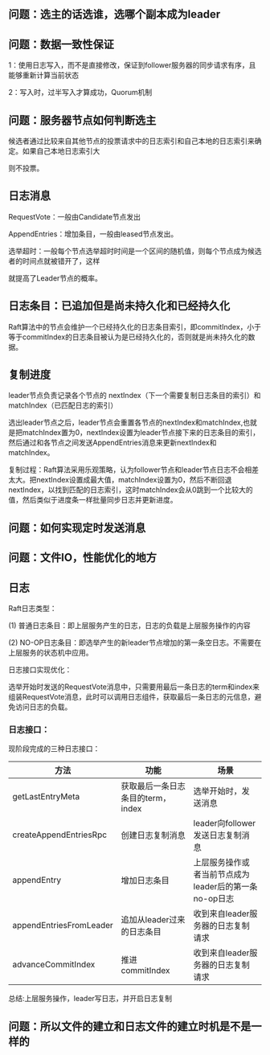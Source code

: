 ## 问题：选主的话选谁，选哪个副本成为leader

## 问题：数据一致性保证

1：使用日志写入，而不是直接修改，保证到follower服务器的同步请求有序，且能够重新计算当前状态

2：写入时，过半写入才算成功，Quorum机制

## 问题：服务器节点如何判断选主

候选者通过比较来自其他节点的投票请求中的日志索引和自己本地的日志索引来确定。如果自己本地日志索引大

则不投票。

## 日志消息

RequestVote：一般由Candidate节点发出

AppendEntries：增加条目，一般由leased节点发出。

选举超时：一般每个节点选举超时时间是一个区间的随机值，则每个节点成为候选者的时间点就被错开了，这样

就提高了Leader节点的概率。

## 日志条目：已追加但是尚未持久化和已经持久化

Raft算法中的节点会维护一个已经持久化的日志条目索引，即commitIndex，小于等于commitIndex的日志条目被认为是已经持久化的，否则就是尚未持久化的数据。

## 复制进度

leader节点负责记录各个节点的 nextIndex（下一个需要复制日志条目的索引）和matchIndex（已匹配日志的索引）

选出leader节点之后，leader节点会重置各节点的nextIndex和matchIndex,也就是把matchIndex置为0，nextIndex设置为leader节点接下来的日志条目的索引，然后通过和各节点之间发送AppendEntries消息来更新nextIndex和matchIndex。

复制过程：Raft算法采用乐观策略，认为follower节点和leader节点日志不会相差太大。把nextIndex设置成最大值，matchIndex设置为0，然后不断回退nextIndex，以找到匹配的日志索引，这时matchIndex会从0跳到一个比较大的值，然后类似于进度条一样批量同步日志并更新进度。

## 问题：如何实现定时发送消息

## 问题：文件IO，性能优化的地方

## 日志

Raft日志类型：

(1) 普通日志条目：即上层服务产生的日志，日志的负载是上层服务操作的内容

(2) NO-OP日志条目：即选举产生的新leader节点增加的第一条空日志。不需要在上层服务的状态机中应用。

日志接口实现优化：

选举开始时发送的RequestVote消息中，只需要用最后一条日志的term和index来组装RequestVote消息，此时可以调用日志组件，获取最后一条日志的元信息，避免访问日志的负载。

###  日志接口：

现阶段完成的三种日志接口：

| 方法                    | 功能                              | 场景                                                  |
| ----------------------- | --------------------------------- | ----------------------------------------------------- |
| getLastEntryMeta        | 获取最后一条日志条目的term，index | 选举开始时，发送消息                                  |
| createAppendEntriesRpc  | 创建日志复制消息                  | leader向follower发送日志复制消息                      |
| appendEntry             | 增加日志条目                      | 上层服务操作或者当前节点成为leader后的第一条no-op日志 |
| appendEntriesFromLeader | 追加从leader过来的日志条目        | 收到来自leader服务器的日志复制请求                    |
| advanceCommitIndex      | 推进commitIndex                   | 收到来自leader服务器的日志复制请求                    |

总结:上层服务操作，leader写日志，并开启日志复制

## 问题：所以文件的建立和日志文件的建立时机是不是一样的

